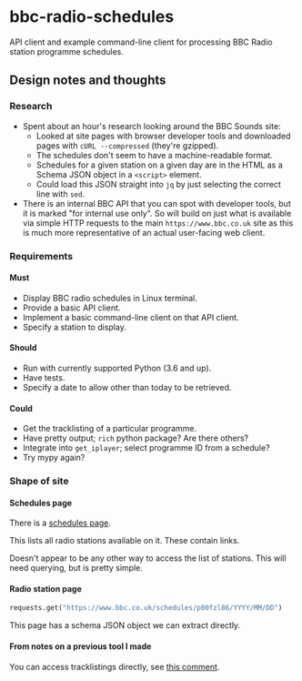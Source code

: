 # bbc-radio-schedules

API client and example command-line client for processing BBC Radio
station programme schedules.

## Design notes and thoughts

### Research

* Spent about an hour's research looking around the BBC Sounds site:
  * Looked at site pages with browser developer tools and downloaded
    pages with `cURL --compressed` (they're gzipped).
  * The schedules don't seem to have a machine-readable format. 
  * Schedules for a given station on a given day are in the HTML as a
    Schema JSON object in a `<script>` element.
  * Could load this JSON straight into `jq` by just selecting the
    correct line with `sed`.
* There is an internal BBC API that you can spot with developer tools,
  but it is marked "for internal use only". So will build on just what
  is available via simple HTTP requests to the main
  `https://www.bbc.co.uk` site as this is much more representative of an
  actual user-facing web client.

### Requirements

#### Must
 
* Display BBC radio schedules in Linux terminal.
* Provide a basic API client.
* Implement a basic command-line client on that API client.
* Specify a station to display.

#### Should

* Run with currently supported Python (3.6 and up).
* Have tests.
* Specify a date to allow other than today to be retrieved.

#### Could

* Get the tracklisting of a particular programme.
* Have pretty output; `rich` python package? Are there others?
* Integrate into `get_iplayer`; select programme ID from a schedule?
* Try mypy again?

### Shape of site

#### Schedules page

There is a [schedules page](https://www.bbc.co.uk/sounds/schedules).

This lists all radio stations available on it. These contain links.

Doesn't appear to be any other way to access the list of stations. This
will need querying, but is pretty simple.

#### Radio station page

```python
requests.get("https://www.bbc.co.uk/schedules/p00fzl86/YYYY/MM/DD")
```

This page has a schema JSON object we can extract directly.

#### From notes on a previous tool I made

You can access tracklistings directly, see [this
comment](https://github.com/StevenMaude/bbc-radio-tracklisting-downloader/issues/31#issuecomment-500241711).
